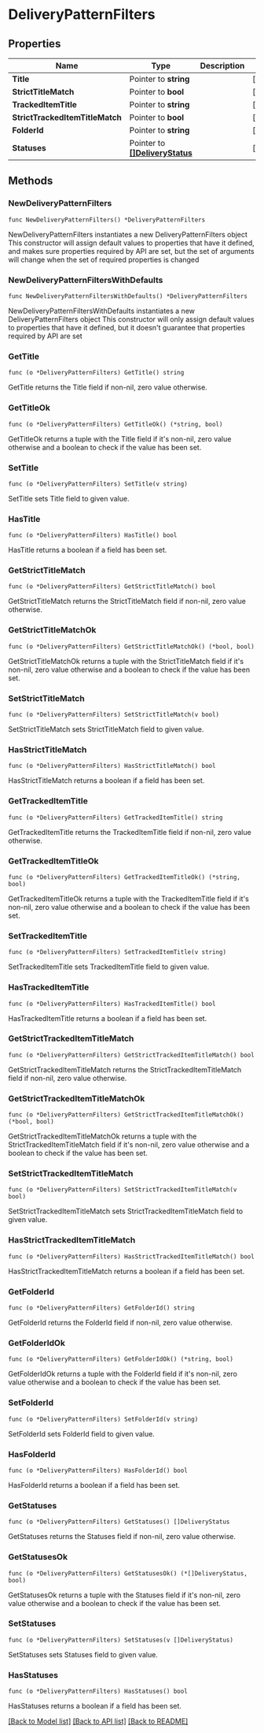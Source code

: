 # DeliveryPatternFilters

## Properties

Name | Type | Description | Notes
------------ | ------------- | ------------- | -------------
**Title** | Pointer to **string** |  | [optional] 
**StrictTitleMatch** | Pointer to **bool** |  | [optional] 
**TrackedItemTitle** | Pointer to **string** |  | [optional] 
**StrictTrackedItemTitleMatch** | Pointer to **bool** |  | [optional] 
**FolderId** | Pointer to **string** |  | [optional] 
**Statuses** | Pointer to [**[]DeliveryStatus**](DeliveryStatus.md) |  | [optional] 

## Methods

### NewDeliveryPatternFilters

`func NewDeliveryPatternFilters() *DeliveryPatternFilters`

NewDeliveryPatternFilters instantiates a new DeliveryPatternFilters object
This constructor will assign default values to properties that have it defined,
and makes sure properties required by API are set, but the set of arguments
will change when the set of required properties is changed

### NewDeliveryPatternFiltersWithDefaults

`func NewDeliveryPatternFiltersWithDefaults() *DeliveryPatternFilters`

NewDeliveryPatternFiltersWithDefaults instantiates a new DeliveryPatternFilters object
This constructor will only assign default values to properties that have it defined,
but it doesn't guarantee that properties required by API are set

### GetTitle

`func (o *DeliveryPatternFilters) GetTitle() string`

GetTitle returns the Title field if non-nil, zero value otherwise.

### GetTitleOk

`func (o *DeliveryPatternFilters) GetTitleOk() (*string, bool)`

GetTitleOk returns a tuple with the Title field if it's non-nil, zero value otherwise
and a boolean to check if the value has been set.

### SetTitle

`func (o *DeliveryPatternFilters) SetTitle(v string)`

SetTitle sets Title field to given value.

### HasTitle

`func (o *DeliveryPatternFilters) HasTitle() bool`

HasTitle returns a boolean if a field has been set.

### GetStrictTitleMatch

`func (o *DeliveryPatternFilters) GetStrictTitleMatch() bool`

GetStrictTitleMatch returns the StrictTitleMatch field if non-nil, zero value otherwise.

### GetStrictTitleMatchOk

`func (o *DeliveryPatternFilters) GetStrictTitleMatchOk() (*bool, bool)`

GetStrictTitleMatchOk returns a tuple with the StrictTitleMatch field if it's non-nil, zero value otherwise
and a boolean to check if the value has been set.

### SetStrictTitleMatch

`func (o *DeliveryPatternFilters) SetStrictTitleMatch(v bool)`

SetStrictTitleMatch sets StrictTitleMatch field to given value.

### HasStrictTitleMatch

`func (o *DeliveryPatternFilters) HasStrictTitleMatch() bool`

HasStrictTitleMatch returns a boolean if a field has been set.

### GetTrackedItemTitle

`func (o *DeliveryPatternFilters) GetTrackedItemTitle() string`

GetTrackedItemTitle returns the TrackedItemTitle field if non-nil, zero value otherwise.

### GetTrackedItemTitleOk

`func (o *DeliveryPatternFilters) GetTrackedItemTitleOk() (*string, bool)`

GetTrackedItemTitleOk returns a tuple with the TrackedItemTitle field if it's non-nil, zero value otherwise
and a boolean to check if the value has been set.

### SetTrackedItemTitle

`func (o *DeliveryPatternFilters) SetTrackedItemTitle(v string)`

SetTrackedItemTitle sets TrackedItemTitle field to given value.

### HasTrackedItemTitle

`func (o *DeliveryPatternFilters) HasTrackedItemTitle() bool`

HasTrackedItemTitle returns a boolean if a field has been set.

### GetStrictTrackedItemTitleMatch

`func (o *DeliveryPatternFilters) GetStrictTrackedItemTitleMatch() bool`

GetStrictTrackedItemTitleMatch returns the StrictTrackedItemTitleMatch field if non-nil, zero value otherwise.

### GetStrictTrackedItemTitleMatchOk

`func (o *DeliveryPatternFilters) GetStrictTrackedItemTitleMatchOk() (*bool, bool)`

GetStrictTrackedItemTitleMatchOk returns a tuple with the StrictTrackedItemTitleMatch field if it's non-nil, zero value otherwise
and a boolean to check if the value has been set.

### SetStrictTrackedItemTitleMatch

`func (o *DeliveryPatternFilters) SetStrictTrackedItemTitleMatch(v bool)`

SetStrictTrackedItemTitleMatch sets StrictTrackedItemTitleMatch field to given value.

### HasStrictTrackedItemTitleMatch

`func (o *DeliveryPatternFilters) HasStrictTrackedItemTitleMatch() bool`

HasStrictTrackedItemTitleMatch returns a boolean if a field has been set.

### GetFolderId

`func (o *DeliveryPatternFilters) GetFolderId() string`

GetFolderId returns the FolderId field if non-nil, zero value otherwise.

### GetFolderIdOk

`func (o *DeliveryPatternFilters) GetFolderIdOk() (*string, bool)`

GetFolderIdOk returns a tuple with the FolderId field if it's non-nil, zero value otherwise
and a boolean to check if the value has been set.

### SetFolderId

`func (o *DeliveryPatternFilters) SetFolderId(v string)`

SetFolderId sets FolderId field to given value.

### HasFolderId

`func (o *DeliveryPatternFilters) HasFolderId() bool`

HasFolderId returns a boolean if a field has been set.

### GetStatuses

`func (o *DeliveryPatternFilters) GetStatuses() []DeliveryStatus`

GetStatuses returns the Statuses field if non-nil, zero value otherwise.

### GetStatusesOk

`func (o *DeliveryPatternFilters) GetStatusesOk() (*[]DeliveryStatus, bool)`

GetStatusesOk returns a tuple with the Statuses field if it's non-nil, zero value otherwise
and a boolean to check if the value has been set.

### SetStatuses

`func (o *DeliveryPatternFilters) SetStatuses(v []DeliveryStatus)`

SetStatuses sets Statuses field to given value.

### HasStatuses

`func (o *DeliveryPatternFilters) HasStatuses() bool`

HasStatuses returns a boolean if a field has been set.


[[Back to Model list]](../README.md#documentation-for-models) [[Back to API list]](../README.md#documentation-for-api-endpoints) [[Back to README]](../README.md)



